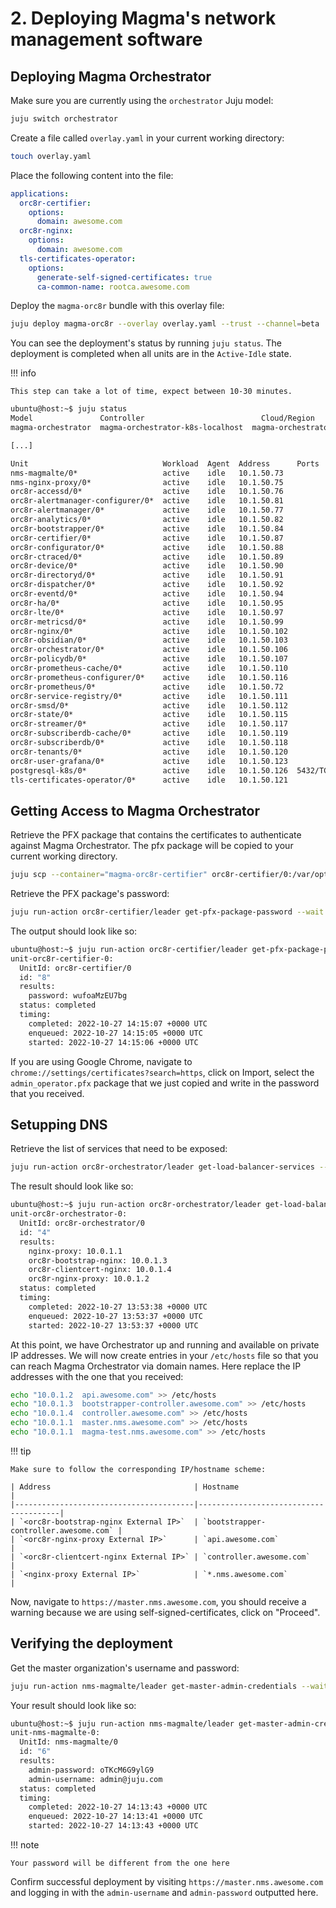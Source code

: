 # 2. Deploying Magma's network management software

## Deploying Magma Orchestrator

Make sure you are currently using the `orchestrator` Juju model:

```bash
juju switch orchestrator
```

Create a file called `overlay.yaml` in your current working directory:

```bash
touch overlay.yaml
```

Place the following content into the file:

```yaml title="overlay.yaml"
applications:
  orc8r-certifier:
    options:
      domain: awesome.com
  orc8r-nginx:
    options:
      domain: awesome.com
  tls-certificates-operator:
    options:
      generate-self-signed-certificates: true
      ca-common-name: rootca.awesome.com
```

Deploy the `magma-orc8r` bundle with this overlay file:

```bash
juju deploy magma-orc8r --overlay overlay.yaml --trust --channel=beta
```

You can see the deployment's status by running `juju status`. The deployment is completed when 
all units are in the `Active-Idle` state.


!!! info

    This step can take a lot of time, expect between 10-30 minutes.

```bash
ubuntu@host:~$ juju status
Model               Controller                          Cloud/Region                        Version  SLA          Timestamp
magma-orchestrator  magma-orchestrator-k8s-localhost  magma-orchestrator-k8s/localhost  2.9.35   unsupported  18:19:48-04:00

[...]

Unit                              Workload  Agent  Address      Ports     Message
nms-magmalte/0*                   active    idle   10.1.50.73             
nms-nginx-proxy/0*                active    idle   10.1.50.75             
orc8r-accessd/0*                  active    idle   10.1.50.76             
orc8r-alertmanager-configurer/0*  active    idle   10.1.50.81             
orc8r-alertmanager/0*             active    idle   10.1.50.77             
orc8r-analytics/0*                active    idle   10.1.50.82             
orc8r-bootstrapper/0*             active    idle   10.1.50.84             
orc8r-certifier/0*                active    idle   10.1.50.87             
orc8r-configurator/0*             active    idle   10.1.50.88             
orc8r-ctraced/0*                  active    idle   10.1.50.89             
orc8r-device/0*                   active    idle   10.1.50.90             
orc8r-directoryd/0*               active    idle   10.1.50.91             
orc8r-dispatcher/0*               active    idle   10.1.50.92             
orc8r-eventd/0*                   active    idle   10.1.50.94             
orc8r-ha/0*                       active    idle   10.1.50.95             
orc8r-lte/0*                      active    idle   10.1.50.97             
orc8r-metricsd/0*                 active    idle   10.1.50.99             
orc8r-nginx/0*                    active    idle   10.1.50.102            
orc8r-obsidian/0*                 active    idle   10.1.50.103            
orc8r-orchestrator/0*             active    idle   10.1.50.106            
orc8r-policydb/0*                 active    idle   10.1.50.107            
orc8r-prometheus-cache/0*         active    idle   10.1.50.110            
orc8r-prometheus-configurer/0*    active    idle   10.1.50.116            
orc8r-prometheus/0*               active    idle   10.1.50.72             
orc8r-service-registry/0*         active    idle   10.1.50.111            
orc8r-smsd/0*                     active    idle   10.1.50.112            
orc8r-state/0*                    active    idle   10.1.50.115            
orc8r-streamer/0*                 active    idle   10.1.50.117            
orc8r-subscriberdb-cache/0*       active    idle   10.1.50.119            
orc8r-subscriberdb/0*             active    idle   10.1.50.118            
orc8r-tenants/0*                  active    idle   10.1.50.120            
orc8r-user-grafana/0*             active    idle   10.1.50.123            
postgresql-k8s/0*                 active    idle   10.1.50.126  5432/TCP  Pod configured
tls-certificates-operator/0*      active    idle   10.1.50.121            
```

## Getting Access to Magma Orchestrator

Retrieve the PFX package that contains the certificates to authenticate against Magma Orchestrator.
The pfx package will be copied to your current working directory. 

```bash
juju scp --container="magma-orc8r-certifier" orc8r-certifier/0:/var/opt/magma/certs/admin_operator.pfx admin_operator.pfx
```

Retrieve the PFX package's password:

```bash
juju run-action orc8r-certifier/leader get-pfx-package-password --wait
```

The output should look like so:

```bash
ubuntu@host:~$ juju run-action orc8r-certifier/leader get-pfx-package-password --wait
unit-orc8r-certifier-0:
  UnitId: orc8r-certifier/0
  id: "8"
  results:
    password: wufoaMzEU7bg
  status: completed
  timing:
    completed: 2022-10-27 14:15:07 +0000 UTC
    enqueued: 2022-10-27 14:15:05 +0000 UTC
    started: 2022-10-27 14:15:06 +0000 UTC
```

If you are using Google Chrome, navigate to `chrome://settings/certificates?search=https`, click on 
Import, select the `admin_operator.pfx` package that we just copied and write in the password that you received.

## Setupping DNS

Retrieve the list of services that need to be exposed:

```bash
juju run-action orc8r-orchestrator/leader get-load-balancer-services --wait
```

The result should look like so:

```bash
ubuntu@host:~$ juju run-action orc8r-orchestrator/leader get-load-balancer-services --wait
unit-orc8r-orchestrator-0:
  UnitId: orc8r-orchestrator/0
  id: "4"
  results:
    nginx-proxy: 10.0.1.1
    orc8r-bootstrap-nginx: 10.0.1.3
    orc8r-clientcert-nginx: 10.0.1.4
    orc8r-nginx-proxy: 10.0.1.2
  status: completed
  timing:
    completed: 2022-10-27 13:53:38 +0000 UTC
    enqueued: 2022-10-27 13:53:37 +0000 UTC
    started: 2022-10-27 13:53:37 +0000 UTC
```

At this point, we have Orchestrator up and running and available on private IP addresses. We will
now create entries in your `/etc/hosts` file so that you can reach Magma Orchestrator via domain
names. Here replace the IP addresses with the one that you received:

```bash
echo "10.0.1.2  api.awesome.com" >> /etc/hosts
echo "10.0.1.3  bootstrapper-controller.awesome.com" >> /etc/hosts
echo "10.0.1.4  controller.awesome.com" >> /etc/hosts
echo "10.0.1.1  master.nms.awesome.com" >> /etc/hosts
echo "10.0.1.1  magma-test.nms.awesome.com" >> /etc/hosts
```

!!! tip

    Make sure to follow the corresponding IP/hostname scheme:

    | Address                                | Hostname                              | 
    |----------------------------------------|---------------------------------------|
    | `<orc8r-bootstrap-nginx External IP>`  | `bootstrapper-controller.awesome.com` | 
    | `<orc8r-nginx-proxy External IP>`      | `api.awesome.com`                     | 
    | `<orc8r-clientcert-nginx External IP>` | `controller.awesome.com`              | 
    | `<nginx-proxy External IP>`            | `*.nms.awesome.com`                   | 

Now, navigate to `https://master.nms.awesome.com`, you should receive a warning because we are
using self-signed-certificates, click on "Proceed".

## Verifying the deployment

Get the master organization's username and password:

```bash
juju run-action nms-magmalte/leader get-master-admin-credentials --wait
```

Your result should look like so:

```bash
ubuntu@host:~$ juju run-action nms-magmalte/leader get-master-admin-credentials --wait
unit-nms-magmalte-0:
  UnitId: nms-magmalte/0
  id: "6"
  results:
    admin-password: oTKcM6G9ylG9
    admin-username: admin@juju.com
  status: completed
  timing:
    completed: 2022-10-27 14:13:43 +0000 UTC
    enqueued: 2022-10-27 14:13:41 +0000 UTC
    started: 2022-10-27 14:13:43 +0000 UTC
```

!!! note

    Your password will be different from the one here

Confirm successful deployment by visiting `https://master.nms.awesome.com` and logging in
with the `admin-username` and `admin-password` outputted here.
